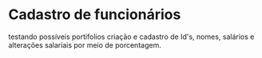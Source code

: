 # Cadastro de funcionários
testando possíveis portifolios
criação e cadastro de Id's, nomes, salários e alterações salariais por meio de porcentagem.
